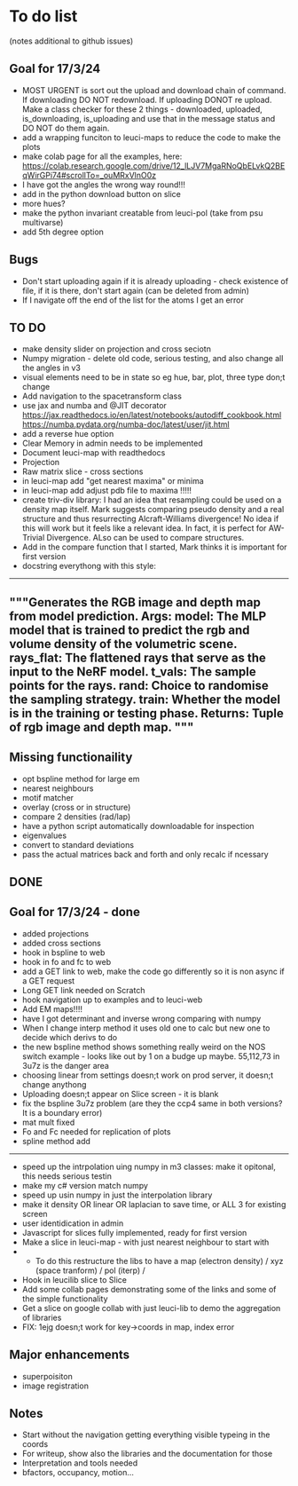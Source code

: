 
# To do list
(notes additional to github issues)

## Goal for 17/3/24
- MOST URGENT is sort out the upload and download chain of command. If downloading DO NOT redownload. If uploading DONOT re upload. Make a class checker for these 2 things - downloaded, uploaded, is_downloading, is_uploading and use that in the message status and DO NOT do them again.
- add a wrapping funciton to leuci-maps to reduce the code to make the plots
- make colab page for all the examples, here: https://colab.research.google.com/drive/12_lLJV7MgaRNoQbELvkQ2BEqWirGPi74#scrollTo=_ouMRxVlnO0z
- I have got the angles the wrong way round!!!
- add in the python download button on slice
- more hues?
- make the python invariant creatable from leuci-pol (take from psu multivarse)
- add 5th degree option


## Bugs
- Don't start uploading again if it is already uploading - check existence of file, if it is there, don't start again (can be deleted from admin)
- If I navigate off the end of the list for the atoms I get an error

## TO DO
- make density slider on projection and cross seciotn
- Numpy migration - delete old code, serious testing, and also change all the angles in v3
- visual elements need to be in state so eg hue, bar, plot, three type don;t change
- Add navigation to the spacetransform class
 - use jax and numba and @JIT decorator
    https://jax.readthedocs.io/en/latest/notebooks/autodiff_cookbook.html
    https://numba.pydata.org/numba-doc/latest/user/jit.html
- add a reverse hue option
- Clear Memory in admin needs to be implemented
- Document leuci-map with readthedocs
- Projection
- Raw matrix slice - cross sections
- in leuci-map add "get nearest maxima" or minima
- in leuci-map add adjust pdb file to maxima !!!!!
- create triv-div library: I had an idea that resampling could be used on a density map itself. Mark suggests comparing pseudo density and a real structure and thus resurrecting Alcraft-Williams divergence! No idea if this will work but it feels like a relevant idea. In fact, it is perfect for AW-Trivial Divergence. ALso can be used to compare structures.
- Add in the compare function that I started, Mark thinks it is important for first version
- docstring everythong with this style:
----------------------------------------------------
  """Generates the RGB image and depth map from model prediction.
    Args:
        model: The MLP model that is trained to predict the rgb and
            volume density of the volumetric scene.
        rays_flat: The flattened rays that serve as the input to
            the NeRF model.
        t_vals: The sample points for the rays.
        rand: Choice to randomise the sampling strategy.
        train: Whether the model is in the training or testing phase.
    Returns:
        Tuple of rgb image and depth map.
    """
----------------------------------------------------

## Missing functionaility
- opt bspline method for large em
- nearest neighbours
- motif matcher
- overlay (cross or in structure)
- compare 2 densities (rad/lap)
- have a python script automatically downloadable for inspection
- eigenvalues
- convert to standard deviations
- pass the actual matrices back and forth and only recalc if ncessary



## DONE

## Goal for 17/3/24 - done
- added projections
- added cross sections
- hook in bspline to web
- hook in fo and fc to web
- add a GET link to web, make the code go differently so it is non async if a GET request
- Long GET link needed on Scratch
- hook navigation up to examples and to leuci-web
- Add EM maps!!!!
- have I got determinant and inverse wrong comparing with numpy
- When I change interp method it uses old one to calc but new one to decide which derivs to do
- the new bspline method shows something really weird on the NOS switch example - looks like out by 1 on a budge up maybe.
55,112,73 in 3u7z is the danger area
- choosing linear from settings doesn;t work on prod server, it doesn;t change anythong
- Uploading doesn;t appear on Slice screen - it is blank
- fix the bspline 3u7z problem (are they the ccp4 same in both versions? It is a boundary error)
- mat mult fixed
- Fo and Fc needed for replication of plots
- spline method add


-----------------------------------------------
- speed up the intrpolation uing numpy in m3 classes: make it opitonal, this needs serious testin
- make my c# version match numpy
- speed up usin numpy in just the interpolation library
-  make it density OR linear OR laplacian to save time, or ALL 3 for existing screen
- user identidication in admin
- Javascript for slices fully implemented, ready for first version
- Make a slice in leuci-map - with just nearest neighbour to start with
- - To do this restructure the libs to have a map (electron density) / xyz (space tranform) / pol (iterp) / 
- Hook in leucilib slice to Slice
- Add some collab pages demonstrating some of the links and some of the simple functionality
- Get a slice on google collab with just leuci-lib to demo the aggregation of libraries
- FIX: 1ejg doesn;t work for key->coords in map, index error

## Major enhancements
- superpoisiton 
- image registration

## Notes
- Start without the navigation getting everything visible typeing in the coords
- For writeup, show also the libraries and the documentation for those
- Interpretation and tools needed
 - bfactors, occupancy, motion...


